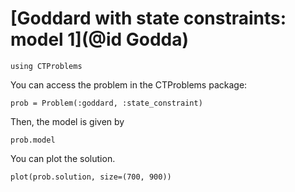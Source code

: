 # [Goddard with state constraints: model 1](@id Godda)

```@example main
using CTProblems
```

You can access the problem in the CTProblems package:

```@example main
prob = Problem(:goddard, :state_constraint)
```

Then, the model is given by

```@example main
prob.model
```

You can plot the solution.

```@example main
plot(prob.solution, size=(700, 900))
```
